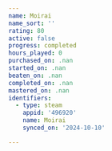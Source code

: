 ```yaml
---
name: Moirai
name_sort: ''
rating: 80
active: false
progress: completed
hours_played: 0
purchased_on: .nan
started_on: .nan
beaten_on: .nan
completed_on: .nan
mastered_on: .nan
identifiers:
  - type: steam
    appid: '496920'
    name: Moirai
    synced_on: '2024-10-10'

---
```

